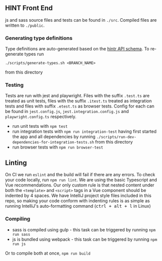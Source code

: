 ## HINT Front End
js and sass source files and tests can be found in `./src`. Compiled files are written to `./public`.

### Generating type definitions
Type definitions are auto-generated based on the
[hintr API schema](https://github.com/hivtools/hintr/tree/master/inst/schema). To
re-generate types run

    ./scripts/generate-types.sh <BRANCH_NAME>

from this directory

### Testing
Tests are run with jest and playwright. Files with the suffix `.test.ts` are treated as unit tests, files
with the suffix `.itest.ts` treated as integration tests and files with suffix `.etest.ts`
as browser tests. Config for each can be found in
`jest.config.js`, `jest.integration.config.js` and `playwright.config.ts` respectively.
- run unit tests with `npm test`
- run integration tests with `npm run integration-test` having first started the app and
all dependencies by running `./scripts/run-dev-dependencies-for-integration-tests.sh` from this
directory
- run browser tests with `npm run browser-test`

## Linting
On CI we run `eslint` and the build will fail if there are any errors. To check your code locally,
run `npm run lint`. We are using the basic Typescript and Vue recommendations. Our only custom rule is that
nested content under both the `<template>` and `<script>` tags in a Vue component should be indented by 4
spaces. We have IntelliJ project style files included in this repo, so making your code conform with indenting rules
is as simple as running IntelliJ's auto-formatting command (<kbd>ctrl + alt + l</kbd> in Linux)

### Compiling
- sass is compiled using gulp - this task can be triggered by running `npm run sass`
- js is bundled using webpack - this task can be triggered by running `npm run js`

Or to compile both at once, `npm run build`
